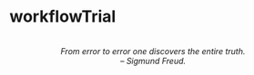 # workflowTrial
<!-- QUOTE:START -->
<p align="center"><br><i>From error to error one discovers the entire truth.</i><br><i>– Sigmund Freud.</i><br></p>
<!-- QUOTE:END -->

